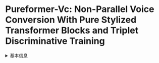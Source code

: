 # Pureformer-Vc: Non-Parallel Voice Conversion With Pure Stylized Transformer Blocks and Triplet Discriminative Training

<details>
<summary>基本信息</summary>

- 标题: "Pureformer-Vc: Non-Parallel Voice Conversion With Pure Stylized Transformer Blocks and Triplet Discriminative Training."
- 作者:
  - 01 Wenhan Yao
  - 02 Fen Xiao
  - 03 Xiarun Chen
  - 04 Jia Liu
  - 05 YongQiang He
  - 06 Weiping Wen
- 链接:
  - [ArXiv](https://arxiv.org/abs/2506.08348v1)
  - [Publication]()
  - [Github]()
  - [Demo]()
- 文件:
  - [ArXiv:2506.08348v1](D:\Speech\Sapphire-TTS-Collection\Models\-VC\_PDF\2025.06.10_2506.08348v1_Pureformer-Vc__Non-Parallel_Voice_Conversion_With_Pure_Stylized_Transformer_Blocks_and_Triplet_Discriminative_Training.pdf)
  - [Publication] #TODO

</details>


